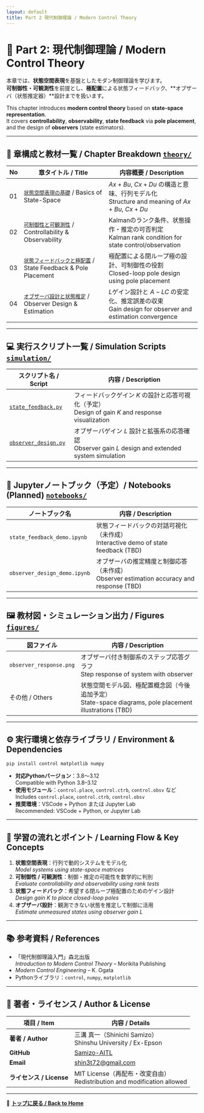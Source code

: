 ```yaml
---
layout: default
title: Part 2 現代制御理論 / Modern Control Theory
---
```


<!-- MathJax support for both inline and block math -->
<script type="text/javascript">
  window.MathJax = {
    tex: { inlineMath: [['$', '$'], ['\\(', '\\)']] },
    svg: { fontCache: 'global' }
  };
</script>
<script type="text/javascript"
  async
  src="https://cdn.jsdelivr.net/npm/mathjax@3/es5/tex-mml-chtml.js">
</script>

# 🧠 Part 2: 現代制御理論 / Modern Control Theory

本章では、**状態空間表現**を基盤としたモダン制御理論を学びます。  
**可制御性・可観測性**を前提とし、**極配置**による状態フィードバック、**オブザーバ（状態推定器）**設計までを扱います。

This chapter introduces **modern control theory** based on **state-space representation**.  
It covers **controllability**, **observability**, **state feedback** via **pole placement**, and the design of **observers** (state estimators).

---

## 🧭 **章構成と教材一覧 / Chapter Breakdown** [`theory/`](theory/)

| No | **章タイトル / Title** | **内容概要 / Description** |
|----|-------------------------|-----------------------------|
| 01 | [`状態空間表現の基礎`](theory/01_state_space.md) / Basics of State-Space | $Ax+Bu$, $Cx+Du$ の構造と意味、行列モデル化<br>Structure and meaning of $Ax+Bu$, $Cx+Du$ |
| 02 | [`可制御性と可観測性`](theory/02_controllability.md) / Controllability & Observability | Kalmanのランク条件、状態操作・推定の可否判定<br>Kalman rank condition for state control/observation |
| 03 | [`状態フィードバックと極配置`](theory/03_state_feedback.md) / State Feedback & Pole Placement | 極配置による閉ループ極の設計、可制御性の役割<br>Closed-loop pole design using pole placement |
| 04 | [`オブザーバ設計と状態推定`](theory/04_observer_design.md) / Observer Design & Estimation | $L$ゲイン設計と $A-LC$ の安定化、推定誤差の収束<br>Gain design for observer and estimation convergence |

---

## 💻 **実行スクリプト一覧 / Simulation Scripts** [`simulation/`](simulation/)

| **スクリプト名 / Script** | **内容 / Description** |
|----------------------------|-------------------------|
| [`state_feedback.py`](simulation/state_feedback.py) | フィードバックゲイン $K$ の設計と応答可視化（予定）<br>Design of gain $K$ and response visualization |
| [`observer_design.py`](simulation/observer_design.py) | オブザーバゲイン $L$ 設計と拡張系の応答確認<br>Observer gain $L$ design and extended system simulation |

---

## 🧪 **Jupyterノートブック（予定）/ Notebooks (Planned)** [`notebooks/`](notebooks/)

| **ノートブック名** | **内容 / Description** |
|--------------------|-------------------------|
| `state_feedback_demo.ipynb` | 状態フィードバックの対話可視化（未作成）<br>Interactive demo of state feedback (TBD) |
| `observer_design_demo.ipynb` | オブザーバの推定精度と制御応答（未作成）<br>Observer estimation accuracy and response (TBD) |

---

## 🖼️ **教材図・シミュレーション出力 / Figures** [`figures/`](figures/)

| **図ファイル** | **内容 / Description** |
|----------------|-------------------------|
| `observer_response.png` | オブザーバ付き制御系のステップ応答グラフ<br>Step response of system with observer |
| その他 / Others | 状態空間モデル図、極配置概念図（今後追加予定）<br>State-space diagrams, pole placement illustrations (TBD) |

---

## ⚙️ **実行環境と依存ライブラリ / Environment & Dependencies**

```bash
pip install control matplotlib numpy
```

- **対応Pythonバージョン**：3.8〜3.12  
  Compatible with Python 3.8–3.12  
- **使用モジュール**：`control.place`, `control.ctrb`, `control.obsv` など  
  Includes `control.place`, `control.ctrb`, `control.obsv`  
- **推奨環境**：VSCode + Python または Jupyter Lab  
  Recommended: VSCode + Python, or Jupyter Lab

---

## 🧠 **学習の流れとポイント / Learning Flow & Key Concepts**

1. **状態空間表現**：行列で動的システムをモデル化  
   *Model systems using state-space matrices*  
2. **可制御性 / 可観測性**：制御・推定の可能性を数学的に判別  
   *Evaluate controllability and observability using rank tests*  
3. **状態フィードバック**：希望する閉ループ極配置のためのゲイン設計  
   *Design gain $K$ to place closed-loop poles*  
4. **オブザーバ設計**：観測できない状態を推定して制御に活用  
   *Estimate unmeasured states using observer gain $L$*

---

## 📚 **参考資料 / References**

- 「現代制御理論入門」森北出版  
  *Introduction to Modern Control Theory* – Morikita Publishing  
- *Modern Control Engineering* – K. Ogata  
- Pythonライブラリ：`control`, `numpy`, `matplotlib`

---

## 👤 **著者・ライセンス / Author & License**

| **項目 / Item** | **内容 / Details** |
|-----------------|--------------------|
| **著者 / Author** | 三溝 真一（Shinichi Samizo）<br>Shinshu University / Ex-Epson |
| **GitHub** | [Samizo-AITL](https://github.com/Samizo-AITL) |
| **Email** | [shin3t72@gmail.com](mailto:shin3t72@gmail.com) |
| **ライセンス / License** | MIT License（再配布・改変自由）<br>Redistribution and modification allowed |

---

📎 **[トップに戻る / Back to Home](../README.md)**
